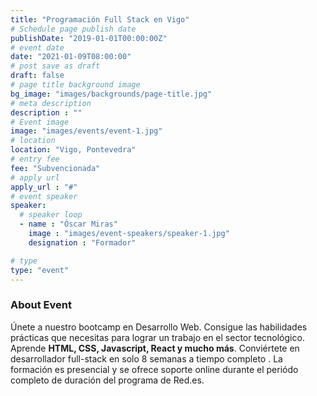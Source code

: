 ```yaml
---
title: "Programación Full Stack en Vigo"
# Schedule page publish date
publishDate: "2019-01-01T00:00:00Z"
# event date
date: "2021-01-09T08:00:00"
# post save as draft
draft: false
# page title background image
bg_image: "images/backgrounds/page-title.jpg"
# meta description
description : ""
# Event image
image: "images/events/event-1.jpg"
# location
location: "Vigo, Pontevedra"
# entry fee
fee: "Subvencionada"
# apply url
apply_url : "#"
# event speaker
speaker:
  # speaker loop
  - name : "Óscar Miras"
    image : "images/event-speakers/speaker-1.jpg"
    designation : "Formador"

# type
type: "event"
---
```


### About Event

Únete a nuestro bootcamp en Desarrollo Web. Consigue las habilidades prácticas que necesitas para lograr un trabajo en el sector tecnológico. Aprende **HTML, CSS, Javascript, React y mucho más**. Conviértete en desarrollador full-stack en solo 8 semanas a tiempo completo . La formación es presencial y se ofrece soporte online durante el periódo completo de duración del programa de Red.es.